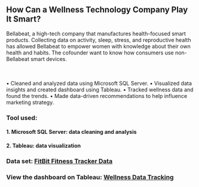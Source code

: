## How Can a Wellness Technology Company Play It Smart? </br>

Bellabeat, a high-tech company that manufactures health-focused smart products. Collecting data on activity, sleep, stress, and reproductive health has allowed Bellabeat to empower women with knowledge about their own health and habits.
The cofounder want to know how consumers use non-Bellabeat smart devices. 
</br>
</br>
</br>

• Cleaned and analyzed data using Microsoft SQL Server.
• Visualized data insights and created dashboard using Tableau.
• Tracked wellness data and found the trends.
• Made data-driven recommendations to help influence marketing strategy.


### Tool used:
#### 1. Microsoft SQL Server: data cleaning and analysis
#### 2. Tableau: data visualization


### Data set: [FitBit Fitness Tracker Data](https://www.kaggle.com/arashnic/fitbit)

### View the dashboard on Tableau: [Wellness Data Tracking](https://public.tableau.com/app/profile/wan.chi.huang/viz/WellnessDataTracking/Dashboard1)
